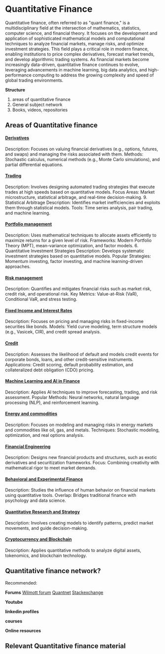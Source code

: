 # Quantitative Finance

Quantitative finance, often referred to as "quant finance," is a multidisciplinary field at the intersection of mathematics, statistics, computer science, and financial theory. It focuses on the development and application of sophisticated mathematical models and computational techniques to analyze financial markets, manage risks, and optimize investment strategies. This field plays a critical role in modern finance, enabling institutions to price complex derivatives, forecast market trends, and develop algorithmic trading systems. As financial markets become increasingly data-driven, quantitative finance continues to evolve, leveraging advancements in machine learning, big data analytics, and high-performance computing to address the growing complexity and speed of global trading environments.

**Structure**
1. areas of quantitative finance
2. General subject network
3. Books, videos, repositories


## Areas of Quantitative finance

#### [Derivatives]()
Description: Focuses on valuing financial derivatives (e.g., options, futures, and swaps) and managing the risks associated with them.
Methods: Stochastic calculus, numerical methods (e.g., Monte Carlo simulations), and partial differential equations.
#### [Trading]()
Description: Involves designing automated trading strategies that execute trades at high speeds based on quantitative models.
Focus Areas: Market microstructure, statistical arbitrage, and real-time decision-making.
9. Statistical Arbitrage
Description: Identifies market inefficiencies and exploits them through statistical models.
Tools: Time series analysis, pair trading, and machine learning.
#### [Portfolio management]()
Description: Uses mathematical techniques to allocate assets efficiently to maximize returns for a given level of risk.
Frameworks: Modern Portfolio Theory (MPT), mean-variance optimization, and factor models.
6. Quantitative Investment Strategies
Description: Develops systematic investment strategies based on quantitative models.
Popular Strategies: Momentum investing, factor investing, and machine learning-driven approaches.
#### [Risk management]()
Description: Quantifies and mitigates financial risks such as market risk, credit risk, and operational risk.
Key Metrics: Value-at-Risk (VaR), Conditional VaR, and stress testing.
#### [Fixed Income and Interest Rates]()
Description: Focuses on pricing and managing risks in fixed-income securities like bonds.
Models: Yield curve modeling, term structure models (e.g., Vasicek, CIR), and credit spread analysis.
#### [Credit]()
Description: Assesses the likelihood of default and models credit events for corporate bonds, loans, and other credit-sensitive instruments.
Applications: Credit scoring, default probability estimation, and collateralized debt obligation (CDO) pricing.
#### [Machine Learning and AI in Finance]()
Description: Applies AI techniques to improve forecasting, trading, and risk assessment.
Popular Methods: Neural networks, natural language processing (NLP), and reinforcement learning.
#### [Energy and commodities]()
Description: Focuses on modeling and managing risks in energy markets and commodities like oil, gas, and metals.
Techniques: Stochastic modeling, optimization, and real options analysis.
#### [Financial Engineering]()
Description: Designs new financial products and structures, such as exotic derivatives and securitization frameworks.
Focus: Combining creativity with mathematical rigor to meet market demands.
#### [Behavioral and Experimental Finance]()
Description: Studies the influence of human behavior on financial markets using quantitative tools.
Overlap: Bridges traditional finance with psychology and data science.
#### [Quantitative Research and Strategy]()
Description: Involves creating models to identify patterns, predict market movements, and guide decision-making.
#### [Cryptocurrency and Blockchain]()
Description: Applies quantitative methods to analyze digital assets, tokenomics, and blockchain technology.

## Quantitative finance network?

Recommended:

**Forums**
[Wilmott forum]()
[Quantnet]()
[Stackexchange]()

**Youtube**

**linkedin profiles**

**courses**

**Online resources**

## Relevant Quantitative finance material
